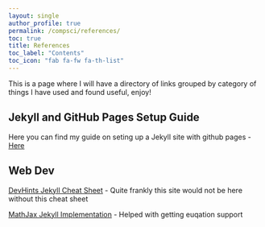 ```yaml
---
layout: single
author_profile: true
permalink: /compsci/references/
toc: true
title: References
toc_label: "Contents"
toc_icon: "fab fa-fw fa-th-list"
---
```

This is a page where I will have a directory of links grouped by category of things I have used and found useful, enjoy!

## Jekyll and GitHub Pages Setup Guide

Here you can find my guide on seting up a Jekyll site with github pages - [Here](/compsci/site-guide) 

## Web Dev

[DevHints Jekyll Cheat Sheet](https://devhints.io/jekyll) - Quite frankly this site would not be here without this cheat sheet

[MathJax Jekyll Implementation](http://zjuwhw.github.io/2017/06/04/MathJax.html) - Helped with getting euqation support